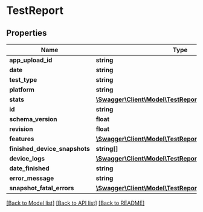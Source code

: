 # TestReport

## Properties
Name | Type | Description | Notes
------------ | ------------- | ------------- | -------------
**app_upload_id** | **string** |  | 
**date** | **string** |  | 
**test_type** | **string** |  | 
**platform** | **string** |  | 
**stats** | [**\Swagger\Client\Model\TestReportStats**](TestReportStats.md) |  | 
**id** | **string** |  | 
**schema_version** | **float** |  | 
**revision** | **float** |  | 
**features** | [**\Swagger\Client\Model\TestReportFeatures[]**](TestReportFeatures.md) |  | 
**finished_device_snapshots** | **string[]** |  | 
**device_logs** | [**\Swagger\Client\Model\TestReportDeviceLogs[]**](TestReportDeviceLogs.md) |  | 
**date_finished** | **string** |  | 
**error_message** | **string** |  | [optional] 
**snapshot_fatal_errors** | [**\Swagger\Client\Model\TestReportSnapshotFatalErrors[]**](TestReportSnapshotFatalErrors.md) |  | [optional] 

[[Back to Model list]](../README.md#documentation-for-models) [[Back to API list]](../README.md#documentation-for-api-endpoints) [[Back to README]](../README.md)


